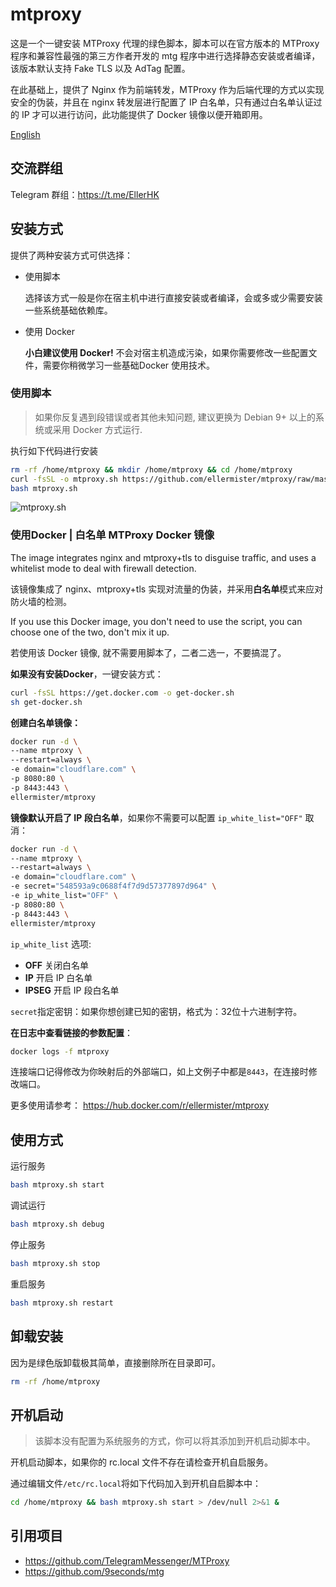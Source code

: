 # mtproxy

这是一个一键安装 MTProxy 代理的绿色脚本，脚本可以在官方版本的 MTProxy 程序和兼容性最强的第三方作者开发的 mtg 程序中进行选择静态安装或者编译，该版本默认支持 Fake TLS 以及 AdTag 配置。

在此基础上，提供了 Nginx 作为前端转发，MTProxy 作为后端代理的方式以实现安全的伪装，并且在 nginx 转发层进行配置了 IP 白名单，只有通过白名单认证过的 IP 才可以进行访问，此功能提供了 Docker 镜像以便开箱即用。

 [English](README-en.md)

## 交流群组

Telegram 群组：https://t.me/EllerHK

## 安装方式

提供了两种安装方式可供选择：

- 使用脚本 

  选择该方式一般是你在宿主机中进行直接安装或者编译，会或多或少需要安装一些系统基础依赖库。

- 使用 Docker

  **小白建议使用 Docker!** 不会对宿主机造成污染，如果你需要修改一些配置文件，需要你稍微学习一些基础Docker 使用技术。

### 使用脚本

> 如果你反复遇到段错误或者其他未知问题, 建议更换为 Debian 9+ 以上的系统或采用 Docker 方式运行.

执行如下代码进行安装

```bash
rm -rf /home/mtproxy && mkdir /home/mtproxy && cd /home/mtproxy
curl -fsSL -o mtproxy.sh https://github.com/ellermister/mtproxy/raw/master/mtproxy.sh
bash mtproxy.sh
```

 ![mtproxy.sh](https://raw.githubusercontent.com/ellermister/mtproxy/master/mtproxy.jpg)

### 使用Docker | 白名单 MTProxy Docker 镜像

The image integrates nginx and mtproxy+tls to disguise traffic, and uses a whitelist mode to deal with firewall detection.

该镜像集成了 nginx、mtproxy+tls 实现对流量的伪装，并采用**白名单**模式来应对防火墙的检测。

If you use this Docker image, you don't need to use the script, you can choose one of the two, don't mix it up.

若使用该 Docker 镜像, 就不需要用脚本了，二者二选一，不要搞混了。

**如果没有安装Docker**，一键安装方式：

```bash
curl -fsSL https://get.docker.com -o get-docker.sh
sh get-docker.sh
```

**创建白名单镜像：**

 ```bash
docker run -d \
--name mtproxy \
--restart=always \
-e domain="cloudflare.com" \
-p 8080:80 \
-p 8443:443 \
ellermister/mtproxy
 ```
**镜像默认开启了 IP 段白名单**，如果你不需要可以配置 `ip_white_list="OFF"` 取消：

```bash
docker run -d \
--name mtproxy \
--restart=always \
-e domain="cloudflare.com" \
-e secret="548593a9c0688f4f7d9d57377897d964" \
-e ip_white_list="OFF" \
-p 8080:80 \
-p 8443:443 \
ellermister/mtproxy
```

`ip_white_list` 选项:

- **OFF**  关闭白名单
- **IP** 开启 IP 白名单
- **IPSEG** 开启 IP 段白名单

`secret`指定密钥：如果你想创建已知的密钥，格式为：32位十六进制字符。

**在日志中查看链接的参数配置**：

```bash
docker logs -f mtproxy
```

连接端口记得修改为你映射后的外部端口，如上文例子中都是`8443`，在连接时修改端口。

更多使用请参考： https://hub.docker.com/r/ellermister/mtproxy

## 使用方式

运行服务

```bash
bash mtproxy.sh start
```

调试运行

```bash
bash mtproxy.sh debug
```

停止服务

```bash
bash mtproxy.sh stop
```

重启服务

```bash
bash mtproxy.sh restart
```

## 卸载安装

因为是绿色版卸载极其简单，直接删除所在目录即可。

```bash
rm -rf /home/mtproxy
```

## 开机启动

> 该脚本没有配置为系统服务的方式，你可以将其添加到开机启动脚本中。

开机启动脚本，如果你的 rc.local 文件不存在请检查开机自启服务。

通过编辑文件`/etc/rc.local`将如下代码加入到开机自启脚本中：

```bash
cd /home/mtproxy && bash mtproxy.sh start > /dev/null 2>&1 &
```

## 引用项目

- https://github.com/TelegramMessenger/MTProxy
- https://github.com/9seconds/mtg


